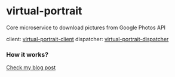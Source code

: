 # virtual-portrait
Core microservice to download pictures from Google Photos API

client: [virtual-portrait-client](https://github.com/albertollamaso/virtual-portrait-client)
dispatcher: [virtual-portrait-dispatcher](https://github.com/albertollamaso/virtual-portrait-dispatcher)

### How it works?
[Check my blog post](https://www.wecloudpro.com/2020/05/17/virtual-portrait-part-I.html)